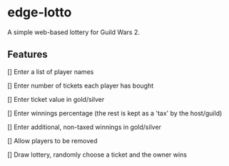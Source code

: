 # edge-lotto

A simple web-based lottery for Guild Wars 2.

## Features

[] Enter a list of player names

[] Enter number of tickets each player has bought

[] Enter ticket value in gold/silver

[] Enter winnings percentage (the rest is kept as a 'tax' by the host/guild)

[] Enter additional, non-taxed winnings in gold/silver

[] Allow players to be removed

[] Draw lottery, randomly choose a ticket and the owner wins
